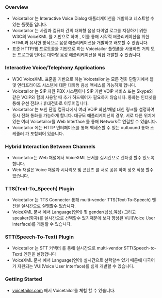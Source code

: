 ### Overview
- Voicetailor 는  Interactive Voice Dialog  애플리케이션을 개발하고 테스트할 수 있는 플랫폼 입니다.
- Voicetailor 는 사람과 컴퓨터 간의 대화형 음성 다이얼 로그를  지정하기 위한 W3C의  VoiceXML  를 기반으로 하며 , 이를 통해 시각적 애플리케이션을 위한 HTML과 유사한 방식으로 음성 애플리케이션을 개발하고 배포할 수 있습니다.
- 표준 HTTP/웹 프로토콜을 기반으로 하는 Voicetailor  플랫폼을 사용하면 거의 모든 프로그램 언어로 대화형 음성 애플리케이션을 직접 개발할 수 있습니다.

### Interactive Voice/Telephony Applications
- W3C VoiceXML 표준을 기반으로 하는 Voicetailor 는 모든 전화 단말기에서 웹 및 엔터프라이즈 시스템에 대한 대화형 음성 액세스를 가능하게 합니다.
- Voicetailor 는 SIP 지원 PBX 시스템이나 SIP 기반 VOIP 서비스 또는 Skype와 같은 VOIP와 함께 사용할 때 추가 하드웨어가 필요하지 않습니다. 통화는 인터넷을 통해 유선 전화나 휴대전화로 이루어집니다. 
- Voicetailor 는  또한 단일 컴퓨터에서 여러 VOIP 회선/채널  대한 링크를 설정하여 동시 전화 통화를 가능하게 합니다. 대규모 애플리케이션의 경우, 서로 다른 위치에 있는 여러 Voicetailor를 Web Interface 를 통해 Network로 연결할 수 있습니다.
- Voicetailor 에는 HTTP 인터페이스를 통해 액세스할 수 있는 outbound 통화 스케줄러 가 포함되어 있습니다.
### Hybrid Interaction Between Channels
- Voicetailor는 Web 채널에서   VoiceXML  문서를 실시간으로  렌더링 할수 있도록 합니다.
- Web 채널은  Voice 채널과  시나리오 및 콘텐츠 를  서로 공유 하며 상호 작용 할수 있습니다.
### TTS(Text-To_Speech) Plugin
- Voicetailor  는 TTS Connecter  통해 multi-vendor TTS(Text-To-Speech) 엔진을 실시간으로 실행할수 있습니다.  
- VoiceXML 문서 에서 Language(언어) 및 gender(남성,여성) 그리고 speaker(화자)를 실시간으로 선택할수 있기때문에  보다 향상된 VUI(Voice User Interface)를 개발할 수 있습니다.
### STT(Speech-To-Text) Plugin
- Voicetailor  는 STT 커넥터 를 통해 실시간으로 multi-vendor STT(Speech-to-Text) 엔진을 실행합니다  
- VoiceXML 문서 에서 Language(언어) 실시간으로 선택할수 있기 때문에  다국어가 지원되는 VUI(Voice User Interface)를 쉽게 개발할 수 있습니다.
### Getting Started
- [voicetailor.com](https://www.voicetailor.com/vtnode/html/getstarted.html)  에서  Voicetailor를 체험 할 수 있습니다.
